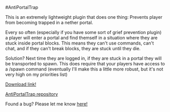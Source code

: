#AntiPortalTrap

This is an extremely lightweight plugin that does one thing: Prevents player from becoming trapped in a nether portal.

Every so often (especially if you have some sort of grief prevention plugin) a player will enter a portal and find themself in a situation where they are stuck inside portal blocks. This means they can't use commands, can't chat, and if they can't break blocks, they are stuck until they die.

Solution? Next time they are logged in, if they are stuck in a portal they will be transported to spawn. This does require that your players have access to a /spawn command (eventually I'll make this a little more robust, but it's not very high on my priorities list)

[Download link!](https://github.com/10becja/MinecraftPlugins/blob/master/AntiPortalTrap/AntiPortalTrap.jar?raw=true)  

[AntiPortalTrap repository](https://github.com/10becja/AntiPortalTrap)

Found a bug? Please let me know [here!](https://github.com/10becja/AntiPortalTrap/issues)
